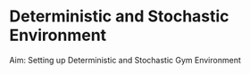# Deterministic and Stochastic Environment 
Aim: Setting up Deterministic and Stochastic Gym Environment 
